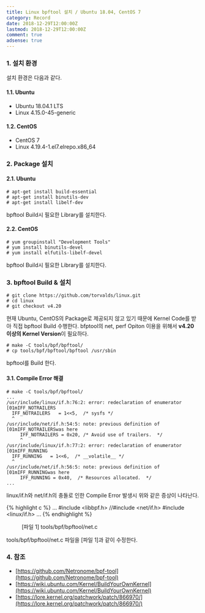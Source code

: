 ```yaml
---
title: Linux bpftool 설치 / Ubuntu 18.04, CentOS 7
category: Record
date: 2018-12-29T12:00:00Z
lastmod: 2018-12-29T12:00:00Z
comment: true
adsense: true
---
```


### 1. 설치 환경

설치 환경은 다음과 같다.

#### 1.1. Ubuntu

* Ubuntu 18.04.1 LTS
* Linux 4.15.0-45-generic

#### 1.2. CentOS

* CentOS 7
* Linux 4.19.4-1.el7.elrepo.x86_64

### 2. Package 설치

#### 2.1. Ubuntu

~~~
# apt-get install build-essential 
# apt-get install binutils-dev
# apt-get install libelf-dev
~~~

bpftool Build시 필요한 Library를 설치한다.

#### 2.2. CentOS

~~~
# yum groupinstall "Development Tools"
# yum install binutils-devel
# yum install elfutils-libelf-devel
~~~

bpftool Build시 필요한 Library를 설치한다.

### 3. bpftool Build & 설치

~~~
# git clone https://github.com/torvalds/linux.git
# cd linux
# git checkout v4.20
~~~

현재 Ubuntu, CentOS의 Package로 제공되지 않고 있기 때문에 Kernel Code를 받아 직접 bpftool Build 수행한다. bfptool의 net, perf Opiton 이용을 위해서 **v4.20 이상의 Kernel Version**이 필요하다.

~~~
# make -C tools/bpf/bpftool/
# cp tools/bpf/bpftool/bpftool /usr/sbin
~~~

bpftool를 Build 한다.

#### 3.1. Compile Error 해결

~~~
# make -C tools/bpf/bpftool/
...
/usr/include/linux/if.h:76:2: error: redeclaration of enumerator [01mIFF_NOTRAILERS
  IFF_NOTRAILERS   = 1<<5,  /* sysfs */
  ^
/usr/include/net/if.h:54:5: note: previous definition of [01mIFF_NOTRAILERSwas here
     IFF_NOTRAILERS = 0x20, /* Avoid use of trailers.  */
     ^
/usr/include/linux/if.h:77:2: error: redeclaration of enumerator [01mIFF_RUNNING
  IFF_RUNNING   = 1<<6,  /* __volatile__ */
  ^
/usr/include/net/if.h:56:5: note: previous definition of [01mIFF_RUNNINGwas here
     IFF_RUNNING = 0x40,  /* Resources allocated.  */
...
~~~

linux/if.h와 net/if.h의 충돌로 인한 Compile Error 발생시 위와 같은 증상이 나타난다.

{% highlight c %}
...
#include <libbpf.h>
//#include <net/if.h>
#include <linux/if.h>
...
{% endhighlight %}
<figure>
<figcaption class="caption">[파일 1] tools/bpf/bpftool/net.c</figcaption>
</figure>

tools/bpf/bpftool/net.c 파일을 [파일 1]과 같이 수정한다.

### 4. 참조

* [https://github.com/Netronome/bpf-tool](https://github.com/Netronome/bpf-tool)
* [https://wiki.ubuntu.com/Kernel/BuildYourOwnKernel](https://wiki.ubuntu.com/Kernel/BuildYourOwnKernel)
* [https://lore.kernel.org/patchwork/patch/866970/](https://lore.kernel.org/patchwork/patch/866970/)